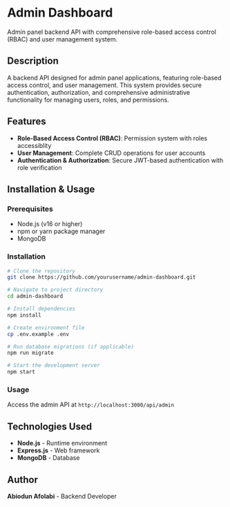 # Admin Dashboard

Admin panel backend API with comprehensive role-based access control (RBAC) and user management system.

## Description

A backend API designed for admin panel applications, featuring role-based access control, and user management. This system provides secure authentication, authorization, and comprehensive administrative functionality for managing users, roles, and permissions.

## Features

- **Role-Based Access Control (RBAC)**: Permission system with roles accessiblity
- **User Management**: Complete CRUD operations for user accounts
- **Authentication & Authorization**: Secure JWT-based authentication with role verification

## Installation & Usage

### Prerequisites
- Node.js (v16 or higher)
- npm or yarn package manager
- MongoDB

### Installation
```bash
# Clone the repository
git clone https://github.com/yourusername/admin-dashboard.git

# Navigate to project directory
cd admin-dashboard

# Install dependencies
npm install

# Create environment file
cp .env.example .env

# Run database migrations (if applicable)
npm run migrate

# Start the development server
npm start
```

### Usage
Access the admin API at `http://localhost:3000/api/admin`


## Technologies Used

- **Node.js** - Runtime environment
- **Express.js** - Web framework
- **MongoDB** - Database


## Author

**Abiodun Afolabi** - Backend Developer